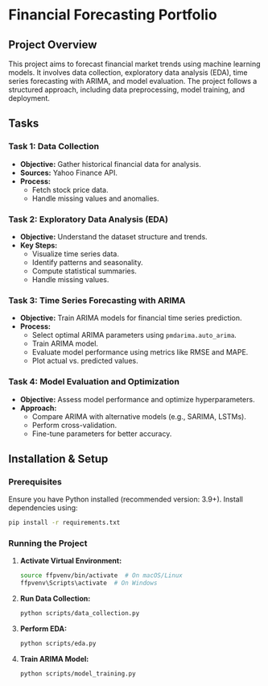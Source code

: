 # Financial Forecasting Portfolio

## Project Overview
This project aims to forecast financial market trends using machine learning models. It involves data collection, exploratory data analysis (EDA), time series forecasting with ARIMA, and model evaluation. The project follows a structured approach, including data preprocessing, model training, and deployment.

## Tasks

### Task 1: Data Collection
- **Objective:** Gather historical financial data for analysis.
- **Sources:** Yahoo Finance API.
- **Process:**
  - Fetch stock price data.
  - Handle missing values and anomalies.

### Task 2: Exploratory Data Analysis (EDA)
- **Objective:** Understand the dataset structure and trends.
- **Key Steps:**
  - Visualize time series data.
  - Identify patterns and seasonality.
  - Compute statistical summaries.
  - Handle missing values.

### Task 3: Time Series Forecasting with ARIMA
- **Objective:** Train ARIMA models for financial time series prediction.
- **Process:**
  - Select optimal ARIMA parameters using `pmdarima.auto_arima`.
  - Train ARIMA model.
  - Evaluate model performance using metrics like RMSE and MAPE.
  - Plot actual vs. predicted values.

### Task 4: Model Evaluation and Optimization
- **Objective:** Assess model performance and optimize hyperparameters.
- **Approach:**
  - Compare ARIMA with alternative models (e.g., SARIMA, LSTMs).
  - Perform cross-validation.
  - Fine-tune parameters for better accuracy.

## Installation & Setup

### Prerequisites
Ensure you have Python installed (recommended version: 3.9+). Install dependencies using:
```sh
pip install -r requirements.txt
```

### Running the Project
1. **Activate Virtual Environment:**
   ```sh
   source ffpvenv/bin/activate  # On macOS/Linux
   ffpvenv\Scripts\activate  # On Windows
   ```
2. **Run Data Collection:**
   ```sh
   python scripts/data_collection.py
   ```
3. **Perform EDA:**
   ```sh
   python scripts/eda.py
   ```
4. **Train ARIMA Model:**
   ```sh
   python scripts/model_training.py
   ```
